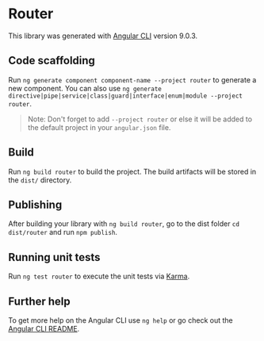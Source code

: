 # Router

This library was generated with [Angular CLI](https://github.com/angular/angular-cli) version 9.0.3.

## Code scaffolding

Run `ng generate component component-name --project router` to generate a new component. You can also use `ng generate directive|pipe|service|class|guard|interface|enum|module --project router`.
> Note: Don't forget to add `--project router` or else it will be added to the default project in your `angular.json` file. 

## Build

Run `ng build router` to build the project. The build artifacts will be stored in the `dist/` directory.

## Publishing

After building your library with `ng build router`, go to the dist folder `cd dist/router` and run `npm publish`.

## Running unit tests

Run `ng test router` to execute the unit tests via [Karma](https://karma-runner.github.io).

## Further help

To get more help on the Angular CLI use `ng help` or go check out the [Angular CLI README](https://github.com/angular/angular-cli/blob/master/README.md).
